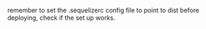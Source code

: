 remember to set the .sequelizerc config file to point to dist before deploying, check if the set up works.
